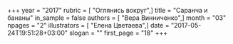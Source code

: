 +++
year = "2017"
rubric = [ "Оглянись вокруг",]
title = "Саранча и бананы"
in_sample = false
authors = [ "Вера Винниченко",]
month = "03"
npages = "2"
illustrators = [ "Елена Цветаева",]
date = "2017-05-24T19:51:28+03:00"
slogan = ""
first_page = "18"
+++
